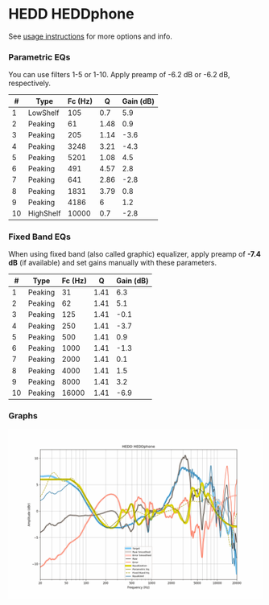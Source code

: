 # HEDD HEDDphone
See [usage instructions](https://github.com/jaakkopasanen/AutoEq#usage) for more options and info.

### Parametric EQs
You can use filters 1-5 or 1-10. Apply preamp of -6.2 dB or -6.2 dB, respectively.

|   # | Type      |   Fc (Hz) |    Q |   Gain (dB) |
|-----|-----------|-----------|------|-------------|
|   1 | LowShelf  |       105 | 0.7  |         5.9 |
|   2 | Peaking   |        61 | 1.48 |         0.9 |
|   3 | Peaking   |       205 | 1.14 |        -3.6 |
|   4 | Peaking   |      3248 | 3.21 |        -4.3 |
|   5 | Peaking   |      5201 | 1.08 |         4.5 |
|   6 | Peaking   |       491 | 4.57 |         2.8 |
|   7 | Peaking   |       641 | 2.86 |        -2.8 |
|   8 | Peaking   |      1831 | 3.79 |         0.8 |
|   9 | Peaking   |      4186 | 6    |         1.2 |
|  10 | HighShelf |     10000 | 0.7  |        -2.8 |

### Fixed Band EQs
When using fixed band (also called graphic) equalizer, apply preamp of **-7.4 dB** (if available) and set gains manually with these parameters.

|   # | Type    |   Fc (Hz) |    Q |   Gain (dB) |
|-----|---------|-----------|------|-------------|
|   1 | Peaking |        31 | 1.41 |         6.3 |
|   2 | Peaking |        62 | 1.41 |         5.1 |
|   3 | Peaking |       125 | 1.41 |        -0.1 |
|   4 | Peaking |       250 | 1.41 |        -3.7 |
|   5 | Peaking |       500 | 1.41 |         0.9 |
|   6 | Peaking |      1000 | 1.41 |        -1.3 |
|   7 | Peaking |      2000 | 1.41 |         0.1 |
|   8 | Peaking |      4000 | 1.41 |         1.5 |
|   9 | Peaking |      8000 | 1.41 |         3.2 |
|  10 | Peaking |     16000 | 1.41 |        -6.9 |

### Graphs
![](./HEDD%20HEDDphone.png)
